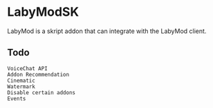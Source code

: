 # LabyModSK
LabyMod is a skript addon that can integrate with the LabyMod client.

## Todo
```
VoiceChat API
Addon Recommendation
Cinematic
Watermark
Disable certain addons
Events
```
